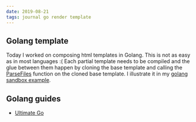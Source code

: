 ```yaml
---
date: 2019-08-21
tags: journal go render template
---
```


## Golang template
Today I worked on composing html templates in Golang. This is not as easy as in most languages :(
Each partial template needs to be compiled and the glue between them happen by cloning the base template and calling the [ParseFiles](https://golang.org/pkg/html/template/#ParseFiles) function on the cloned base template. I illustrate it in my [golang sandbox example](https://github.com/toff63/golang-sandbox/blob/master/pkg/render/main.go).

## Golang guides

* [Ultimate Go](https://github.com/hoanhan101/ultimate-go#ultimate-go)
